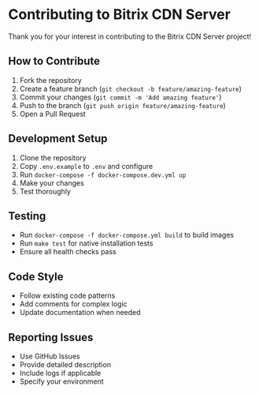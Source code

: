 # Contributing to Bitrix CDN Server

Thank you for your interest in contributing to the Bitrix CDN Server project!

## How to Contribute

1. Fork the repository
2. Create a feature branch (`git checkout -b feature/amazing-feature`)
3. Commit your changes (`git commit -m 'Add amazing feature'`)
4. Push to the branch (`git push origin feature/amazing-feature`)
5. Open a Pull Request

## Development Setup

1. Clone the repository
2. Copy `.env.example` to `.env` and configure
3. Run `docker-compose -f docker-compose.dev.yml up`
4. Make your changes
5. Test thoroughly

## Testing

- Run `docker-compose -f docker-compose.yml build` to build images
- Run `make test` for native installation tests
- Ensure all health checks pass

## Code Style

- Follow existing code patterns
- Add comments for complex logic
- Update documentation when needed

## Reporting Issues

- Use GitHub Issues
- Provide detailed description
- Include logs if applicable
- Specify your environment